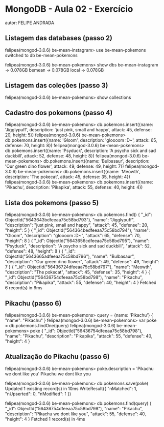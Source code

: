 # MongoDB - Aula 02 - Exercício
autor: FELIPE ANDRADA

## Listagem das databases (passo 2)
felipea(mongod-3.0.6) be-mean-instagram> use be-mean-pokemons
switched to db be-mean-pokemons

felipea(mongod-3.0.6) be-mean-pokemons> show dbs
be-mean-instagram → 0.078GB
bemean            → 0.078GB
local             → 0.078GB

## Listagem das coleções (passo 3)
felipea(mongod-3.0.6) be-mean-pokemons> show collections

## Cadastro dos pokemons (passo 4)
felipea(mongod-3.0.6) be-mean-pokemons> db.pokemons.insert({name: 'Jigglypuff', description: 'just pink, small and happy', attack: 45, defense: 20, height: 5})
felipea(mongod-3.0.6) be-mean-pokemons> db.pokemons.insert({name: 'Gloom', description: 'gloooom :D~', attack: 65, defense: 70, height: 8})
felipea(mongod-3.0.6) be-mean-pokemons> db.pokemons.insert({name: 'Psyduck', description: 'A psycho sick and sad duckbill', attack: 52, defense: 48, height: 8})
felipea(mongod-3.0.6) be-mean-pokemons> db.pokemons.insert({name: 'Bulbasaur', description: 'Our green dino flower', attack: 49, defense: 49, height: 7})
felipea(mongod-3.0.6) be-mean-pokemons> db.pokemons.insert({name: 'Meowth', description: 'The pokecat', attack: 45, defense: 35, height: 4})
felipea(mongod-3.0.6) be-mean-pokemons> db.pokemons.insert({name: 'Pikachu', description: 'Pikapika', attack: 55, defense: 40, height: 4})

## Lista dos pokemons (passo 5)
felipea(mongod-3.0.6) be-mean-pokemons> db.pokemons.find()
{
  "_id": ObjectId("5643643bdfeeaa75c58bd793"),
  "name": "Jigglypuff",
  "description": "just pink, small and happy",
  "attack": 45,
  "defense": 20,
  "height": 5
}
{
  "_id": ObjectId("564364bedfeeaa75c58bd794"),
  "name": "Gloom",
  "description": "gloooom :D~",
  "attack": 65,
  "defense": 70,
  "height": 8
}
{
  "_id": ObjectId("5643656cdfeeaa75c58bd795"),
  "name": "Psyduck",
  "description": "A psycho sick and sad duckbill",
  "attack": 52,
  "defense": 48,
  "height": 8
}
{
  "_id": ObjectId("5643665adfeeaa75c58bd796"),
  "name": "Bulbasaur",
  "description": "Our green dino flower",
  "attack": 49,
  "defense": 49,
  "height": 7
}
{
  "_id": ObjectId("56436724dfeeaa75c58bd797"),
  "name": "Meowth",
  "description": "The pokecat",
  "attack": 45,
  "defense": 35,
  "height": 4
}
{
  "_id": ObjectId("56436754dfeeaa75c58bd798"),
  "name": "Pikachu",
  "description": "Pikapika",
  "attack": 55,
  "defense": 40,
  "height": 4
}
Fetched 6 record(s) in 6ms


## Pikachu (passo 6)
felipea(mongod-3.0.6) be-mean-pokemons> query = {name: 'Pikachu'}
{
  "name": "Pikachu"
}
felipea(mongod-3.0.6) be-mean-pokemons> var poke = db.pokemons.findOne(query)
felipea(mongod-3.0.6) be-mean-pokemons> poke
{
  "_id": ObjectId("56436754dfeeaa75c58bd798"),
  "name": "Pikachu",
  "description": "Pikapika",
  "attack": 55,
  "defense": 40,
  "height": 4
}

## Atualização do Pikachu (passo 6)
felipea(mongod-3.0.6) be-mean-pokemons> poke.description = 'Pikachu we dont like you'
Pikachu we dont like you

felipea(mongod-3.0.6) be-mean-pokemons> db.pokemons.save(poke)
Updated 1 existing record(s) in 10ms
WriteResult({
  "nMatched": 1,
  "nUpserted": 0,
  "nModified": 1
})

felipea(mongod-3.0.6) be-mean-pokemons> db.pokemons.find(query)
{
  "_id": ObjectId("56436754dfeeaa75c58bd798"),
  "name": "Pikachu",
  "description": "Pikachu we dont like you",
  "attack": 55,
  "defense": 40,
  "height": 4
}
Fetched 1 record(s) in 4ms